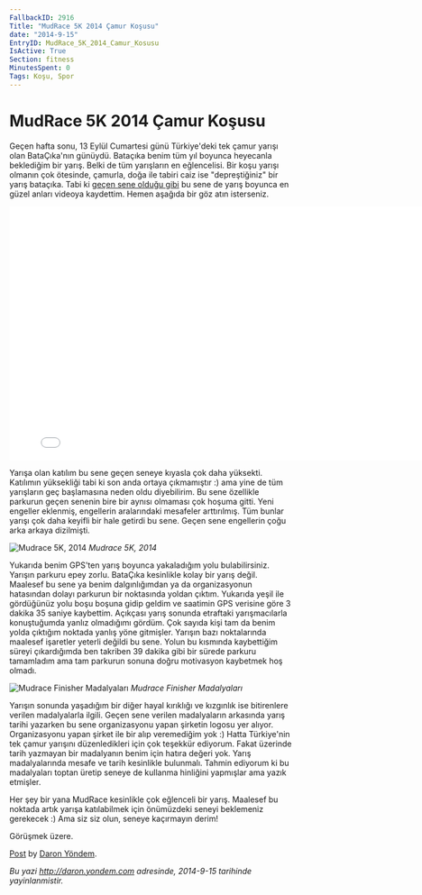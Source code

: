 ```yaml
---
FallbackID: 2916
Title: "MudRace 5K 2014 Çamur Koşusu"
date: "2014-9-15"
EntryID: MudRace_5K_2014_Camur_Kosusu
IsActive: True
Section: fitness
MinutesSpent: 0
Tags: Koşu, Spor
---
```

# MudRace 5K 2014 Çamur Koşusu
Geçen hafta sonu, 13 Eylül Cumartesi günü Türkiye'deki tek çamur yarışı
olan BataÇıka'nın günüydü. Bataçıka benim tüm yıl boyunca heyecanla
beklediğim bir yarış. Belki de tüm yarışların en eğlencelisi. Bir koşu
yarışı olmanın çok ötesinde, çamurla, doğa ile tabiri caiz ise
"depreştiğiniz" bir yarış bataçıka. Tabi ki [geçen sene olduğu
gibi](https://www.youtube.com/watch?v=-Ulpjs11wY8) bu sene de yarış
boyunca en güzel anları videoya kaydettim. Hemen aşağıda bir göz atın
isterseniz.

<iframe width="800" height="450" src="//www.youtube.com/embed/QBYqBRgPDOw" frameborder="0" allowfullscreen></iframe>

Yarışa olan katılım bu sene geçen seneye kıyasla çok daha yüksekti.
Katılımın yüksekliği tabi ki son anda ortaya çıkmamıştır :) ama yine de
tüm yarışların geç başlamasına neden oldu diyebilirim. Bu sene özellikle
parkurun geçen senenin bire bir aynısı olmaması çok hoşuma gitti. Yeni
engeller eklenmiş, engellerin aralarındaki mesafeler arttırılmış. Tüm
bunlar yarışı çok daha keyifli bir hale getirdi bu sene. Geçen sene
engellerin çoğu arka arkaya dizilmişti.

![Mudrace 5K,
2014](media/MudRace_5K_2014_Camur_Kosusu/mudrace_1.jpg)
*Mudrace 5K, 2014*

Yukarıda benim GPS'ten yarış boyunca yakaladığım yolu bulabilirsiniz.
Yarışın parkuru epey zorlu. BataÇıka kesinlikle kolay bir yarış değil.
Maalesef bu sene ya benim dalgınlığımdan ya da organizasyonun hatasından
dolayı parkurun bir noktasında yoldan çıktım. Yukarıda yeşil ile
gördüğünüz yolu boşu boşuna gidip geldim ve saatimin GPS verisine göre 3
dakika 35 saniye kaybettim. Açıkçası yarış sonunda etraftaki
yarışmacılarla konuştuğumda yanlız olmadığımı gördüm. Çok sayıda kişi
tam da benim yolda çıktığım noktada yanlış yöne gitmişler. Yarışın bazı
noktalarında maalesef işaretler yeterli değildi bu sene. Yolun bu
kısmında kaybettiğim süreyi çıkardığımda ben takriben 39 dakika gibi bir
sürede parkuru tamamladım ama tam parkurun sonuna doğru motivasyon
kaybetmek hoş olmadı.

![Mudrace Finisher
Madalyaları](media/MudRace_5K_2014_Camur_Kosusu/mudrace_2.jpg)
*Mudrace Finisher Madalyaları*

Yarışın sonunda yaşadığım bir diğer hayal kırıklığı ve kızgınlık ise
bitirenlere verilen madalyalarla ilgili. Geçen sene verilen madalyaların
arkasında yarış tarihi yazarken bu sene organizasyonu yapan şirketin
logosu yer alıyor. Organizasyonu yapan şirket ile bir alıp veremediğim
yok :) Hatta Türkiye'nin tek çamur yarışını düzenledikleri için çok
teşekkür ediyorum. Fakat üzerinde tarih yazmayan bir madalyanın benim
için hatıra değeri yok. Yarış madalyalarında mesafe ve tarih kesinlikle
bulunmalı. Tahmin ediyorum ki bu madalyaları toptan üretip seneye de
kullanma hinliğini yapmışlar ama yazık etmişler.

Her şey bir yana MudRace kesinlikle çok eğlenceli bir yarış. Maalesef bu
noktada artık yarışa katılabilmek için önümüzdeki seneyi beklemeniz
gerekecek :) Ama siz siz olun, seneye kaçırmayın derim!

Görüşmek üzere.

<div id="fb-root"></div> <script>(function(d, s, id) { var js, fjs = d.getElementsByTagName(s)[0]; if (d.getElementById(id)) return; js = d.createElement(s); js.id = id; js.src = "//connect.facebook.net/en_US/all.js#xfbml=1"; fjs.parentNode.insertBefore(js, fjs); }(document, 'script', 'facebook-jssdk'));</script>
<div class="fb-post" data-href="https://www.facebook.com/media/set/?set=a.854784587899442.1073741836.207889319255642&amp;type=1" data-width="750"><div class="fb-xfbml-parse-ignore"><a href="https://www.facebook.com/media/set/?set=a.854784587899442.1073741836.207889319255642&amp;type=1">Post</a> by <a href="https://www.facebook.com/daronyoendem">Daron Yöndem</a>.</div></div>

*Bu yazi http://daron.yondem.com adresinde, 2014-9-15 tarihinde yayinlanmistir.*

